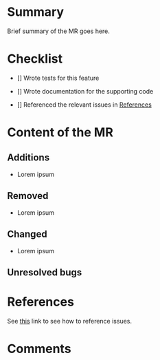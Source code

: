 # Summary
Brief summary of the MR goes here.

# Checklist
- [] Wrote tests for this feature

- [] Wrote documentation for the supporting code

- [] Referenced the relevant issues in [References](#References)

# Content of the MR

## Additions
*  Lorem ipsum

## Removed
*  Lorem ipsum

## Changed
*  Lorem ipsum

## Unresolved bugs

# References
See [this](https://docs.gitlab.com/ee/user/project/issues/managing_issues.html#closing-issues-automatically) link to see how to reference issues.

# Comments